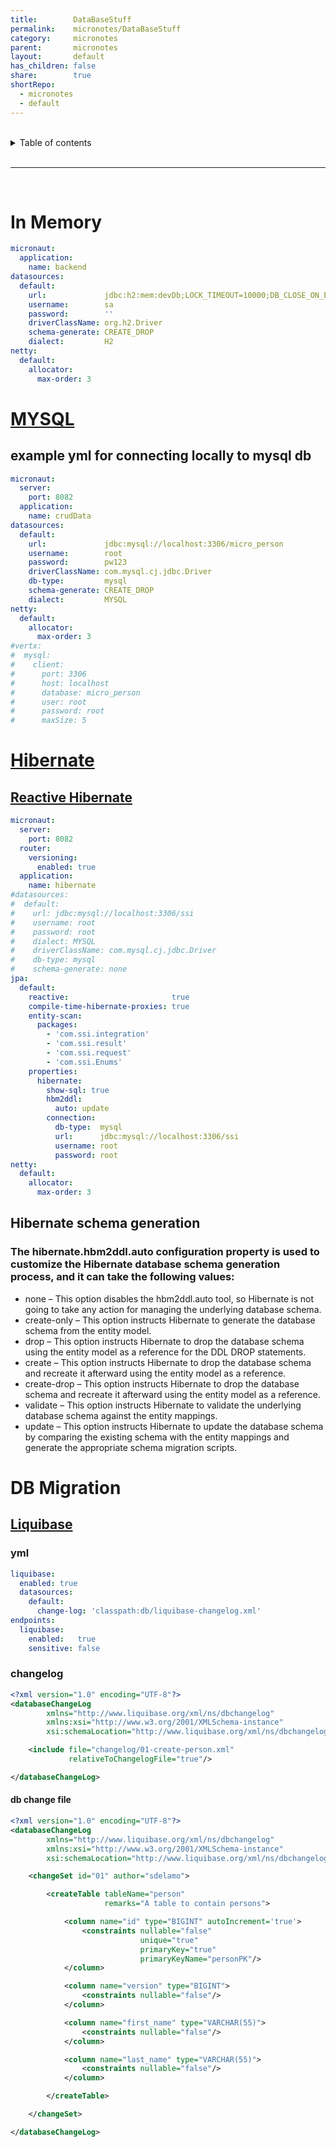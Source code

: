 ```yaml
---
title:        DataBaseStuff
permalink:    micronotes/DataBaseStuff
category:     micronotes
parent:       micronotes
layout:       default
has_children: false
share:        true
shortRepo:
  - micronotes
  - default
---
```



<br/>

<details markdown="block">
<summary>
Table of contents
</summary>
{: .text-delta }
1. TOC
{:toc}
</details>

<br/>

***

<br/>

# In Memory

```yml
micronaut:
  application:
    name: backend
datasources:
  default:
    url:             jdbc:h2:mem:devDb;LOCK_TIMEOUT=10000;DB_CLOSE_ON_EXIT=FALSE
    username:        sa
    password:        ''
    driverClassName: org.h2.Driver
    schema-generate: CREATE_DROP
    dialect:         H2
netty:
  default:
    allocator:
      max-order: 3
```

# [MYSQL](https://micronaut-projects.github.io/micronaut-sql/latest/guide/index.html)

## example yml for connecting locally to mysql db

```yml
micronaut:
  server:
    port: 8082
  application:
    name: crudData
datasources:
  default:
    url:             jdbc:mysql://localhost:3306/micro_person
    username:        root
    password:        pw123
    driverClassName: com.mysql.cj.jdbc.Driver
    db-type:         mysql
    schema-generate: CREATE_DROP
    dialect:         MYSQL
netty:
  default:
    allocator:
      max-order: 3
#vertx:
#  mysql:
#    client:
#      port: 3306
#      host: localhost
#      database: micro_person
#      user: root
#      password: root
#      maxSize: 5
```

# [Hibernate](https://micronaut-projects.github.io/micronaut-sql/latest/guide/index.html#hibernate)

## [Reactive Hibernate](https://micronaut-projects.github.io/micronaut-data/latest/guide/#hibernateReactive)

```yml
micronaut:
  server:
    port: 8082
  router:
    versioning:
      enabled: true
  application:
    name: hibernate
#datasources:
#  default:
#    url: jdbc:mysql://localhost:3306/ssi
#    username: root
#    password: root
#    dialect: MYSQL
#    driverClassName: com.mysql.cj.jdbc.Driver
#    db-type: mysql
#    schema-generate: none
jpa:
  default:
    reactive:                       true
    compile-time-hibernate-proxies: true
    entity-scan:
      packages:
        - 'com.ssi.integration'
        - 'com.ssi.result'
        - 'com.ssi.request'
        - 'com.ssi.Enums'
    properties:
      hibernate:
        show-sql: true
        hbm2ddl:
          auto: update
        connection:
          db-type:  mysql
          url:      jdbc:mysql://localhost:3306/ssi
          username: root
          password: root
netty:
  default:
    allocator:
      max-order: 3
```

## Hibernate schema generation

### The hibernate.hbm2ddl.auto configuration property is used to customize the Hibernate database schema generation process, and it can take the following values:

- none – This option disables the hbm2ddl.auto tool, so Hibernate is not going to take any action for managing the underlying database
  schema.
- create-only – This option instructs Hibernate to generate the database schema from the entity model.
- drop – This option instructs Hibernate to drop the database schema using the entity model as a reference for the DDL DROP statements.
- create – This option instructs Hibernate to drop the database schema and recreate it afterward using the entity model as a reference.
- create-drop – This option instructs Hibernate to drop the database schema and recreate it afterward using the entity model as a
  reference.
- validate – This option instructs Hibernate to validate the underlying database schema against the entity mappings.
- update – This option instructs Hibernate to update the database schema by comparing the existing schema with the entity mappings and
  generate the appropriate schema migration scripts.

# DB Migration

## [Liquibase](https://micronaut-projects.github.io/micronaut-liquibase/2.0.0.M1/guide/index.html#endpoint)

### yml

```yml
liquibase:
  enabled: true
  datasources:
    default:
      change-log: 'classpath:db/liquibase-changelog.xml'
endpoints:
  liquibase:
    enabled:   true
    sensitive: false
```

### changelog

```xml
<?xml version="1.0" encoding="UTF-8"?>
<databaseChangeLog
        xmlns="http://www.liquibase.org/xml/ns/dbchangelog"
        xmlns:xsi="http://www.w3.org/2001/XMLSchema-instance"
        xsi:schemaLocation="http://www.liquibase.org/xml/ns/dbchangelog http://www.liquibase.org/xml/ns/dbchangelog/dbchangelog-3.1.xsd">

    <include file="changelog/01-create-person.xml"
             relativeToChangelogFile="true"/>

</databaseChangeLog>
```

#### db change file

```xml
<?xml version="1.0" encoding="UTF-8"?>
<databaseChangeLog
        xmlns="http://www.liquibase.org/xml/ns/dbchangelog"
        xmlns:xsi="http://www.w3.org/2001/XMLSchema-instance"
        xsi:schemaLocation="http://www.liquibase.org/xml/ns/dbchangelog http://www.liquibase.org/xml/ns/dbchangelog/dbchangelog-3.1.xsd">

    <changeSet id="01" author="sdelamo">

        <createTable tableName="person"
                     remarks="A table to contain persons">

            <column name="id" type="BIGINT" autoIncrement='true'>
                <constraints nullable="false"
                             unique="true"
                             primaryKey="true"
                             primaryKeyName="personPK"/>
            </column>

            <column name="version" type="BIGINT">
                <constraints nullable="false"/>
            </column>

            <column name="first_name" type="VARCHAR(55)">
                <constraints nullable="false"/>
            </column>

            <column name="last_name" type="VARCHAR(55)">
                <constraints nullable="false"/>
            </column>

        </createTable>

    </changeSet>

</databaseChangeLog>
```